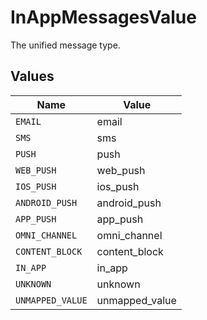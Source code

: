# InAppMessagesValue

The unified message type.


## Values

| Name             | Value            |
| ---------------- | ---------------- |
| `EMAIL`          | email            |
| `SMS`            | sms              |
| `PUSH`           | push             |
| `WEB_PUSH`       | web_push         |
| `IOS_PUSH`       | ios_push         |
| `ANDROID_PUSH`   | android_push     |
| `APP_PUSH`       | app_push         |
| `OMNI_CHANNEL`   | omni_channel     |
| `CONTENT_BLOCK`  | content_block    |
| `IN_APP`         | in_app           |
| `UNKNOWN`        | unknown          |
| `UNMAPPED_VALUE` | unmapped_value   |